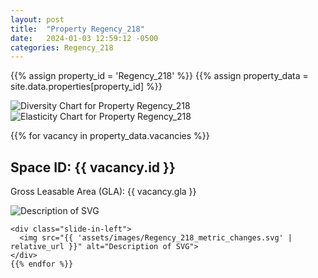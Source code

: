 ```yaml
---
layout: post
title:  "Property Regency_218"
date:   2024-01-03 12:59:12 -0500
categories: Regency_218
---
```


{{% assign property_id = 'Regency_218' %}}
{{% assign property_data = site.data.properties[property_id] %}}

<div class="slide-in-left">
  <img src="{{ 'assets/images/Regency_218_diversity.svg' | relative_url }}" alt="Diversity Chart for Property Regency_218">
</div>

<!-- Slide-in SVG image -->
<div class="slide-in-left">
  <img src="{{ 'assets/images/Regency_218_elasticity.svg' | relative_url }}" alt="Elasticity Chart for Property Regency_218">
</div>

{{% for vacancy in property_data.vacancies %}}
  <h2>Space ID: {{ vacancy.id }}</h2>
  <p>Gross Leasable Area (GLA): {{ vacancy.gla }}</p>

   <div class="slide-in-left">
      <img src="{{ 'assets/images/Regency_218_cotenant_impact.svg' | relative_url }}" alt="Description of SVG">
    </div>

    <div class="slide-in-left">
      <img src="{{ 'assets/images/Regency_218_metric_changes.svg' | relative_url }}" alt="Description of SVG">
    </div>
    {{% endfor %}}    
